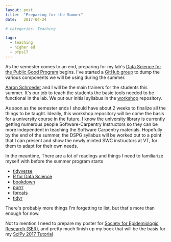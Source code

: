 ```yaml
---
layout: post
title:  "Preparing for the Summer"
date:   2017-04-24

# categories: Teaching

tags:
  - teaching
  - higher ed
  - pfps17
---
```


As the semester comes to an end,
preparing for my lab's [Data Science for the Public Good Program][1] begins.
I've started a [GitHub group][2] to dump the various components we will be using during the summer.

<!-- more -->

[Aaron Schroeder][3] and I will be the main trainers for the students this summer.
It's our job to teach the students the basic tools needed to be functional in the lab.
We put our initial syllabus in the [workshop][4] repository.

As soon as the semester ends I should have about 2 weeks to finalize all the things to be taught.
Ideally, this workshop repository will be come the basis for a university course in the future.
I know the university library is currently getting numerous people Software-Carpentry Instructors
so they can be more independent in teaching the Software Carpentry materials.
Hopefully by the end of the summer, the DSPG syllabus will be worked out to a point that I can present and show
the newly minted SWC instructors at VT, for them to adapt for their own needs.

In the meantime,
There are a lot of readings and things I need to familiarize myself with before the summer program starts

- [tidyverse][5]
- [R for Data Science][6]
- [bookdown][7]
- [purrr][8]
- [forcats][9]
- [tidyr][10]

There's probably more things I'm forgetting to list, but that's more than enough for now.

Not to mention I need to prepare my poster for [Society for Epidemiologic Research (SER)][11],
and pretty much finish up my book that will be the basis for my [SciPy 2017 Tutorial][12]

[1]: https://www.bi.vt.edu/sdal/projects/data-science-for-the-public-good-program
[2]: https://github.com/bi-sdal/
[3]: https://www.bi.vt.edu/sdal/people/Aaron-Schroeder
[4]: https://github.com/bi-sdal/workshop
[5]: http://tidyverse.org/
[6]: http://r4ds.had.co.nz/
[7]: https://bookdown.org/yihui/bookdown/
[8]: https://jennybc.github.io/purrr-tutorial/
[9]: http://forcats.tidyverse.org/
[10]: https://github.com/tidyverse/tidyr
[11]: https://epiresearch.org/
[12]: https://scipy2017.scipy.org/ehome/220975/493418/
